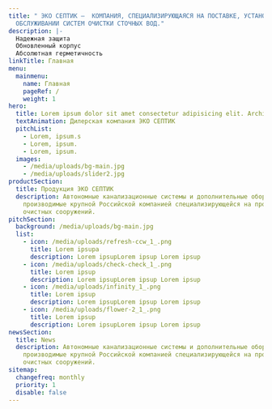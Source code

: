 ```yaml
---
title: " ЭКО СЕПТИК –  КОМПАНИЯ, СПЕЦИАЛИЗИРУЮЩАЯСЯ НА ПОСТАВКЕ, УСТАНОВКЕ И
  ОБСЛУЖИВАНИИ СИСТЕМ ОЧИСТКИ СТОЧНЫХ ВОД."
description: |-
  Надежная защита
  Обновленный корпус
  Абсолютная герметичность
linkTitle: Главная
menu:
  mainmenu:
    name: Главная
    pageRef: /
    weight: 1
hero:
  title: Lorem ipsum dolor sit amet consectetur adipisicing elit. Architecto, neque.
  textAnimation: Дилерская компания ЭКО СЕПТИК
  pitchList:
    - Lorem, ipsum.s
    - Lorem, ipsum.
    - Lorem, ipsum.
  images:
    - /media/uploads/bg-main.jpg
    - /media/uploads/slider2.jpg
productSection:
  title: Продукция ЭКО СЕПТИК
  description: Автономные канализационные системы и дополнительные оборудования,
    производимые крупной Российской компанией специализирующейся на производстве
    очистных сооружений.
pitchSection:
  background: /media/uploads/bg-main.jpg
  list:
    - icon: /media/uploads/refresh-ccw_1_.png
      title: Lorem ipsupa
      description: Lorem ipsupLorem ipsup Lorem ipsup
    - icon: /media/uploads/check-check_1_.png
      title: Lorem ipsup
      description: Lorem ipsupLorem ipsup Lorem ipsup
    - icon: /media/uploads/infinity_1_.png
      title: Lorem ipsup
      description: Lorem ipsupLorem ipsup Lorem ipsup
    - icon: /media/uploads/flower-2_1_.png
      title: Lorem ipsup
      description: Lorem ipsupLorem ipsup Lorem ipsup
newsSection:
  title: News
  description: Автономные канализационные системы и дополнительные оборудования,
    производимые крупной Российской компанией специализирующейся на производстве
    очистных сооружений.
sitemap:
  changefreq: monthly
  priority: 1
  disable: false
---
```

